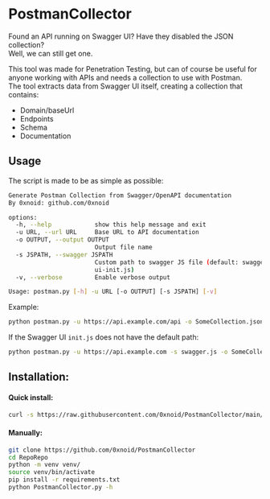 # PostmanCollector
Found an API running on Swagger UI? Have they disabled the JSON collection?\
Well, we can still get one.

This tool was made for Penetration Testing, but can of course be useful for anyone working with APIs and needs a collection to use with Postman.\
The tool extracts data from Swagger UI itself, creating a collection that contains:

- Domain/baseUrl
- Endpoints
- Schema
- Documentation

## Usage
The script is made to be as simple as possible:

```sh
Generate Postman Collection from Swagger/OpenAPI documentation
By 0xnoid: github.com/0xnoid

options:
  -h, --help            show this help message and exit
  -u URL, --url URL     Base URL to API documentation
  -o OUTPUT, --output OUTPUT
                        Output file name
  -s JSPATH, --swagger JSPATH
                        Custom path to swagger JS file (default: swagger-
                        ui-init.js)
  -v, --verbose         Enable verbose output

Usage: postman.py [-h] -u URL [-o OUTPUT] [-s JSPATH] [-v]

```

Example:
```sh
python postman.py -u https://api.example.com/api -o SomeCollection.json
```

If the Swagger UI `init.js` does not have the default path:
```sh
python postman.py -u https://api.example.com -s swagger.js -o SomeCollection
```

## Installation:
#### Quick install:
```sh
curl -s https://raw.githubusercontent.com/0xnoid/PostmanCollector/main/install.sh | bash
```

#### Manually:
```sh
git clone https://github.com/0xnoid/PostmanCollector
cd RepoRepo
python -m venv venv/
source venv/bin/activate
pip install -r requirements.txt
python PostmanCollector.py -h
```